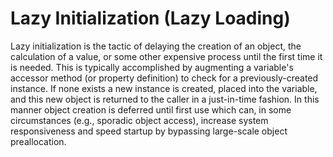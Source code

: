 # Lazy Initialization (Lazy Loading)

Lazy initialization is the tactic of delaying the creation of an object, the calculation of a value, or some other expensive process until the first time it is needed.  This is typically accomplished by augmenting a variable's accessor method (or property definition) to check for a previously-created instance. If none exists a new instance is created, placed into the variable, and this new object is returned to the caller in a just-in-time fashion. In this manner object creation is deferred until first use which can, in some circumstances (e.g., sporadic object access), increase system responsiveness and speed startup by bypassing large-scale object preallocation.